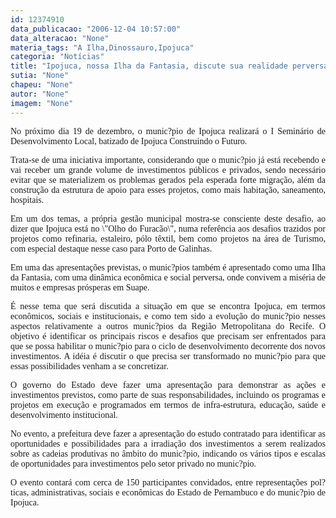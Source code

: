 ```yaml
---
id: 12374910
data_publicacao: "2006-12-04 10:57:00"
data_alteracao: "None"
materia_tags: "A Ilha,Dinossauro,Ipojuca"
categoria: "Notícias"
title: "Ipojuca, nossa Ilha da Fantasia, discute sua realidade perversa e o futuro de sonhos"
sutia: "None"
chapeu: "None"
autor: "None"
imagem: "None"
---
```

<p><P align=justify><FONT face=Verdana>No próximo dia 19 de dezembro, o munic?pio de Ipojuca realizará o I Seminário de Desenvolvimento Local, batizado de Ipojuca Construindo o Futuro.</FONT></P></p>
<p><P align=justify><FONT face=Verdana>Trata-se de uma iniciativa importante, considerando que o munic?pio já está recebendo e vai receber um grande volume de investimentos públicos e privados, sendo necessário evitar que se materializem os problemas gerados pela esperada forte migração, além da construção da estrutura de apoio para esses projetos, como mais habitação, saneamento, hospitais.</FONT></P></p>
<p><P align=justify><FONT face=Verdana>Em um dos temas, a própria gestão municipal mostra-se consciente deste desafio, ao dizer que Ipojuca está no \"Olho do Furacão\", numa referência aos desafios trazidos por projetos como refinaria, estaleiro, pólo têxtil, bem como projetos na área de Turismo, com especial destaque nesse caso para Porto de Galinhas.</FONT></P></p>
<p><P align=justify><FONT face=Verdana>Em uma das apresentações previstas, o munic?pios também é apresentado como uma Ilha da Fantasia, com uma dinâmica econômica e social perversa, onde convivem a miséria de muitos e empresas prósperas em Suape.</FONT></P></p>
<p><P align=justify><FONT face=Verdana>É nesse tema que será discutida a situação em que se encontra Ipojuca, em termos econômicos, sociais e institucionais, e como tem sido a evolução do munic?pio nesses aspectos relativamente a outros munic?pios da Região Metropolitana do Recife. O objetivo é identificar os principais riscos e desafios que precisam ser enfrentados para que se possa habilitar o munic?pio para o ciclo de desenvolvimento decorrente dos novos investimentos. A idéia é discutir o que precisa ser transformado no munic?pio para que essas possibilidades venham a se concretizar.</FONT></P></p>
<p><P align=justify><FONT face=Verdana>O governo do Estado deve fazer uma apresentação para demonstrar as ações e investimentos previstos, como parte de suas responsabilidades, incluindo os programas e projetos em execução e programados em termos de infra-estrutura, educação, saúde e desenvolvimento institucional.</FONT></P></p>
<p><P align=justify><FONT face=Verdana>No evento, a prefeitura deve fazer a apresentação do estudo contratado para identificar as oportunidades e possibilidades para a irradiação dos investimentos a serem realizados sobre as cadeias produtivas no âmbito do munic?pio, indicando os vários tipos e escalas de oportunidades para investimentos pelo setor privado no munic?pio.</FONT></P></p>
<p><P align=justify><FONT face=Verdana>O evento contará com cerca de 150 participantes convidados, entre representações pol?ticas, administrativas, sociais e econômicas do Estado de Pernambuco e do munic?pio de Ipojuca.</FONT></P> </p>
